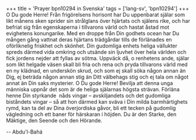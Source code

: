 +++
title = 'Prayer bpn10294 in Svenska'
tags = ['lang-sv', 'bpn10294']
+++
O Du gode Herre! Från frigörelsens horisont har Du uppenbarat själar som likt månens sken sprider sin strålglans över hjärtats och själens rike, och har befriat sig från egenskaperna i tillvarons värld och hastat åstad mot evighetens konungarike. Med en droppe från Din godhets ocean har Du mången gång vattnat deras hjärtans trädgårdar tills de förlänades en oförliknelig friskhet och skönhet. Din gudomliga enhets heliga vällukter spreds därmed vida omkring och utsände sin ljuvhet över hela världen och fick jordens nejder att fyllas av sötma. 
Uppväck då, o renhetens ande, själar som likt helgade väsen skall bli fria och rena och pryda tillvarons värld med en ny klädnad, en underskön skrud, och som ej skall söka någon annan än Dig, ej beträda någon annan stig än Ditt välbehags stig och ej tala om något annat än Din saks mysterier.
O Du gode Herre! Bevilja att denna unga människa uppnår det som är de heliga själarnas högsta strävan. Förläna henne Din styrkande  nåds vingar – avskiljandets och det gudomliga biståndets vingar – så att hon därmed kan sväva i Din milda barmhärtighets rymd, kan ta del av Dina överjordiska gåvor, bli ett tecken på gudomlig vägledning och ett baner för härskaran i höjden. Du är den Starke, den Mäktige, den Seende och den Hörande.

-- Abdu'l-Bahá
